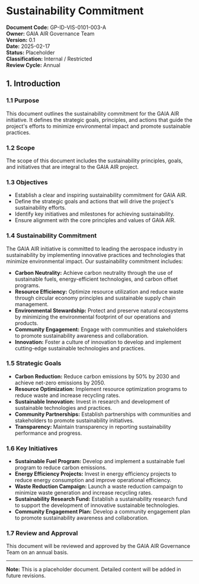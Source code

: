 # Sustainability Commitment

**Document Code:** GP-ID-VIS-0101-003-A  
**Owner:** GAIA AIR Governance Team  
**Version:** 0.1  
**Date:** 2025-02-17  
**Status:** Placeholder  
**Classification:** Internal / Restricted  
**Review Cycle:** Annual  

## 1. Introduction

### 1.1 Purpose
This document outlines the sustainability commitment for the GAIA AIR initiative. It defines the strategic goals, principles, and actions that guide the project's efforts to minimize environmental impact and promote sustainable practices.

### 1.2 Scope
The scope of this document includes the sustainability principles, goals, and initiatives that are integral to the GAIA AIR project.

### 1.3 Objectives
- Establish a clear and inspiring sustainability commitment for GAIA AIR.
- Define the strategic goals and actions that will drive the project's sustainability efforts.
- Identify key initiatives and milestones for achieving sustainability.
- Ensure alignment with the core principles and values of GAIA AIR.

### 1.4 Sustainability Commitment
The GAIA AIR initiative is committed to leading the aerospace industry in sustainability by implementing innovative practices and technologies that minimize environmental impact. Our sustainability commitment includes:

- **Carbon Neutrality:** Achieve carbon neutrality through the use of sustainable fuels, energy-efficient technologies, and carbon offset programs.
- **Resource Efficiency:** Optimize resource utilization and reduce waste through circular economy principles and sustainable supply chain management.
- **Environmental Stewardship:** Protect and preserve natural ecosystems by minimizing the environmental footprint of our operations and products.
- **Community Engagement:** Engage with communities and stakeholders to promote sustainability awareness and collaboration.
- **Innovation:** Foster a culture of innovation to develop and implement cutting-edge sustainable technologies and practices.

### 1.5 Strategic Goals
- **Carbon Reduction:** Reduce carbon emissions by 50% by 2030 and achieve net-zero emissions by 2050.
- **Resource Optimization:** Implement resource optimization programs to reduce waste and increase recycling rates.
- **Sustainable Innovation:** Invest in research and development of sustainable technologies and practices.
- **Community Partnerships:** Establish partnerships with communities and stakeholders to promote sustainability initiatives.
- **Transparency:** Maintain transparency in reporting sustainability performance and progress.

### 1.6 Key Initiatives
- **Sustainable Fuel Program:** Develop and implement a sustainable fuel program to reduce carbon emissions.
- **Energy Efficiency Projects:** Invest in energy efficiency projects to reduce energy consumption and improve operational efficiency.
- **Waste Reduction Campaign:** Launch a waste reduction campaign to minimize waste generation and increase recycling rates.
- **Sustainability Research Fund:** Establish a sustainability research fund to support the development of innovative sustainable technologies.
- **Community Engagement Plan:** Develop a community engagement plan to promote sustainability awareness and collaboration.

### 1.7 Review and Approval
This document will be reviewed and approved by the GAIA AIR Governance Team on an annual basis.

---

**Note:** This is a placeholder document. Detailed content will be added in future revisions.
